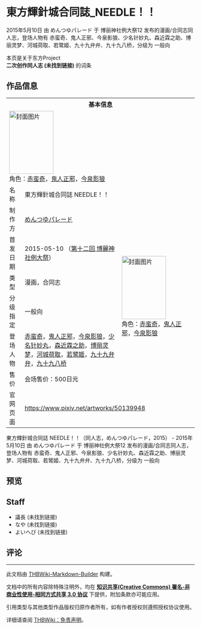 # 東方輝針城合同誌_NEEDLE！！

<!-- source html: G:\repos\THBWiki-Markdown-Builder\THBWikiMarkdown\Temp\main\5\58\ns0%3A%E6%9D%B1%E6%96%B9%E8%BC%9D%E9%87%9D%E5%9F%8E%E5%90%88%E5%90%8C%E8%AA%8C_NEEDLE%EF%BC%81%EF%BC%81.html -->

2015年5月10日 由 めんつゆパレード 于 博丽神社例大祭12 发布的漫画/合同志同人志，登场人物有 赤蛮奇、鬼人正邪、今泉影狼、少名针妙丸、森近霖之助、博丽灵梦、河城荷取、若鹭姬、九十九弁弁、九十九八桥，分级为 一般向

本页是关于东方Project  
 **二次创作同人志 (未找到链接)** 的词条

## 作品信息

<table><tbody><tr><th colspan="3">基本信息</th></tr><tr><td class="cover-artwork-mobile" colspan="2"><a href="./文件-東方輝針城合同誌_NEEDLE！！封面.jpg.md" class="image" title="封面图片"><img alt="封面图片" src="https://upload.thwiki.cc/thumb/a/ae/%E6%9D%B1%E6%96%B9%E8%BC%9D%E9%87%9D%E5%9F%8E%E5%90%88%E5%90%8C%E8%AA%8C_NEEDLE%EF%BC%81%EF%BC%81%E5%B0%81%E9%9D%A2.jpg/118px-%E6%9D%B1%E6%96%B9%E8%BC%9D%E9%87%9D%E5%9F%8E%E5%90%88%E5%90%8C%E8%AA%8C_NEEDLE%EF%BC%81%EF%BC%81%E5%B0%81%E9%9D%A2.jpg" decoding="async" loading="lazy" width="118" height="168" srcset="https://upload.thwiki.cc/thumb/a/ae/%E6%9D%B1%E6%96%B9%E8%BC%9D%E9%87%9D%E5%9F%8E%E5%90%88%E5%90%8C%E8%AA%8C_NEEDLE%EF%BC%81%EF%BC%81%E5%B0%81%E9%9D%A2.jpg/178px-%E6%9D%B1%E6%96%B9%E8%BC%9D%E9%87%9D%E5%9F%8E%E5%90%88%E5%90%8C%E8%AA%8C_NEEDLE%EF%BC%81%EF%BC%81%E5%B0%81%E9%9D%A2.jpg 1.5x, https://upload.thwiki.cc/thumb/a/ae/%E6%9D%B1%E6%96%B9%E8%BC%9D%E9%87%9D%E5%9F%8E%E5%90%88%E5%90%8C%E8%AA%8C_NEEDLE%EF%BC%81%EF%BC%81%E5%B0%81%E9%9D%A2.jpg/237px-%E6%9D%B1%E6%96%B9%E8%BC%9D%E9%87%9D%E5%9F%8E%E5%90%88%E5%90%8C%E8%AA%8C_NEEDLE%EF%BC%81%EF%BC%81%E5%B0%81%E9%9D%A2.jpg 2x" data-file-width="847" data-file-height="1200"></a><div class="cover-char">角色：<a href="./赤蛮奇.md" title="赤蛮奇">赤蛮奇</a>，<a href="./鬼人正邪.md" title="鬼人正邪">鬼人正邪</a>，<a href="./今泉影狼.md" title="今泉影狼">今泉影狼</a></div></td>
</tr><tr><td class="label">名称</td><td colspan="2"> 東方輝針城合同誌 NEEDLE！！ </td></tr><tr><td class="label">制作方</td><td><a href="./めんつゆパレード.md" title="めんつゆパレード">めんつゆパレード</a></td><td class="cover-artwork" rowspan="6" style="min-width:168px;"><a href="./文件-東方輝針城合同誌_NEEDLE！！封面.jpg.md" class="image" title="封面图片"><img alt="封面图片" src="https://upload.thwiki.cc/thumb/a/ae/%E6%9D%B1%E6%96%B9%E8%BC%9D%E9%87%9D%E5%9F%8E%E5%90%88%E5%90%8C%E8%AA%8C_NEEDLE%EF%BC%81%EF%BC%81%E5%B0%81%E9%9D%A2.jpg/118px-%E6%9D%B1%E6%96%B9%E8%BC%9D%E9%87%9D%E5%9F%8E%E5%90%88%E5%90%8C%E8%AA%8C_NEEDLE%EF%BC%81%EF%BC%81%E5%B0%81%E9%9D%A2.jpg" decoding="async" loading="lazy" width="118" height="168" srcset="https://upload.thwiki.cc/thumb/a/ae/%E6%9D%B1%E6%96%B9%E8%BC%9D%E9%87%9D%E5%9F%8E%E5%90%88%E5%90%8C%E8%AA%8C_NEEDLE%EF%BC%81%EF%BC%81%E5%B0%81%E9%9D%A2.jpg/178px-%E6%9D%B1%E6%96%B9%E8%BC%9D%E9%87%9D%E5%9F%8E%E5%90%88%E5%90%8C%E8%AA%8C_NEEDLE%EF%BC%81%EF%BC%81%E5%B0%81%E9%9D%A2.jpg 1.5x, https://upload.thwiki.cc/thumb/a/ae/%E6%9D%B1%E6%96%B9%E8%BC%9D%E9%87%9D%E5%9F%8E%E5%90%88%E5%90%8C%E8%AA%8C_NEEDLE%EF%BC%81%EF%BC%81%E5%B0%81%E9%9D%A2.jpg/237px-%E6%9D%B1%E6%96%B9%E8%BC%9D%E9%87%9D%E5%9F%8E%E5%90%88%E5%90%8C%E8%AA%8C_NEEDLE%EF%BC%81%EF%BC%81%E5%B0%81%E9%9D%A2.jpg 2x" data-file-width="847" data-file-height="1200"></a><div class="cover-char">角色：<a href="./赤蛮奇.md" title="赤蛮奇">赤蛮奇</a>，<a href="./鬼人正邪.md" title="鬼人正邪">鬼人正邪</a>，<a href="./今泉影狼.md" title="今泉影狼">今泉影狼</a></div></td>
</tr><tr><td class="label">首发日期</td><td>2015-05-10&#160;（<a href="/展会作品列表?e=%E5%8D%9A%E4%B8%BD%E7%A5%9E%E7%A4%BE%E4%BE%8B%E5%A4%A7%E7%A5%AD%2312">第十二回 博麗神社例大祭</a>）</td></tr><tr><td class="label">类型</td><td>漫画，合同志</td></tr><tr><td class="label">分级指定</td><td>一般向</td></tr><tr><td class="label">登场人物</td><td><a href="./赤蛮奇.md" title="赤蛮奇">赤蛮奇</a>，<a href="./鬼人正邪.md" title="鬼人正邪">鬼人正邪</a>，<a href="./今泉影狼.md" title="今泉影狼">今泉影狼</a>，<a href="./少名针妙丸.md" title="少名针妙丸">少名针妙丸</a>，<a href="./森近霖之助.md" title="森近霖之助">森近霖之助</a>，<a href="./博丽灵梦.md" title="博丽灵梦">博丽灵梦</a>，<a href="./河城荷取.md" title="河城荷取">河城荷取</a>，<a href="./若鹭姬.md" title="若鹭姬">若鹭姬</a>，<a href="./九十九弁弁.md" title="九十九弁弁">九十九弁弁</a>，<a href="./九十九八桥.md" title="九十九八桥">九十九八桥</a></td></tr><tr><td class="label">售价</td><td>会场售价：500日元</td></tr>
<tr><td class="label">官网页面</td><td colspan="2"><a rel="nofollow" class="external free" href="https://www.pixiv.net/artworks/50139948">https://www.pixiv.net/artworks/50139948</a></td></tr></tbody></table>

東方輝針城合同誌 NEEDLE！！（同人志，めんつゆパレード，2015） - 2015年5月10日 由 めんつゆパレード 于 博丽神社例大祭12 发布的漫画/合同志同人志，登场人物有 赤蛮奇、鬼人正邪、今泉影狼、少名针妙丸、森近霖之助、博丽灵梦、河城荷取、若鹭姬、九十九弁弁、九十九八桥，分级为 一般向

## 预览

## Staff
- 議長 (未找到链接)
- なや (未找到链接)
- よいへび (未找到链接)


## 评论




---

此文档由 [THBWiki-Markdown-Builder](https://github.com/Delsin-Yu/THBWiki-Markdown-Builder) 构建。

文档中的所有内容除特殊注明外，均在 [**知识共享(Creative Commons) 署名-非商业性使用-相同方式共享 3.0 协议**](https://creativecommons.org/licenses/by-sa/3.0/deed.zh-hans) 下提供，附加条款亦可能应用。

引用类型与其他类型作品版权归原作者所有，如有作者授权则遵照授权协议使用。

详细请查阅 [THBWiki：免责声明](https://thbwiki.cc/THBWiki:%E5%85%8D%E8%B4%A3%E5%A3%B0%E6%98%8E)。

